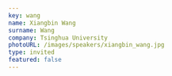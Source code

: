 ```yaml
---
key: wang
name: Xiangbin Wang
surname: Wang
company: Tsinghua University
photoURL: /images/speakers/xiangbin_wang.jpg
type: invited
featured: false
---
```

